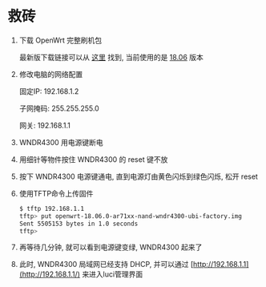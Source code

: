 # 救砖

1. 下载 OpenWrt 完整刷机包

   最新版下载链接可以从 [这里](https://openwrt.org/zh/toh_fwdownload?dataflt%5BBrand*~%5D=netgear&dataflt%5BModel*~%5D=wndr4300) 找到, 当前使用的是 [18.06](http://downloads.openwrt.org/releases/18.06.0/targets/ar71xx/nand/openwrt-18.06.0-ar71xx-nand-wndr4300-ubi-factory.img) 版本

2. 修改电脑的网络配置

   固定IP: 192.168.1.2

   子网掩码: 255.255.255.0

   网关: 192.168.1.1

3. WNDR4300 用电源键断电

4. 用细针等物件按住 WNDR4300 的 reset 键不放

5. 按下 WNDR4300 电源键通电, 直到电源灯由黄色闪烁到绿色闪烁, 松开 reset

6. 使用TFTP命令上传固件

   ```sh
   $ tftp 192.168.1.1
   tftp> put openwrt-18.06.0-ar71xx-nand-wndr4300-ubi-factory.img
   Sent 5505153 bytes in 1.0 seconds
   tftp>
   ```

7. 再等待几分钟, 就可以看到电源键变绿, WNDR4300 起来了

8. 此时, WNDR4300 局域网已经支持 DHCP, 并可以通过 [http://192.168.1.1](http://192.168.1.1/) 来进入luci管理界面


